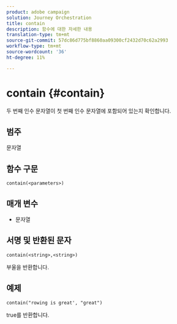 ```yaml
---
product: adobe campaign
solution: Journey Orchestration
title: contain
description: 함수에 대한 자세한 내용
translation-type: tm+mt
source-git-commit: 57dc86d775bf8860aa09300cf2432d70c62a2993
workflow-type: tm+mt
source-wordcount: '36'
ht-degree: 11%

---
```



# contain {#contain}

두 번째 인수 문자열이 첫 번째 인수 문자열에 포함되어 있는지 확인합니다.

## 범주

문자열

## 함수 구문

`contain(<parameters>)`

## 매개 변수

* 문자열

## 서명 및 반환된 문자

`contain(<string>,<string>)`

부울을 반환합니다.

## 예제

`contain("rowing is great', "great")`

true를 반환합니다.

